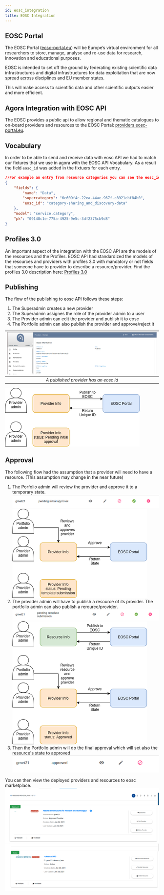 ```yaml
---
id: eosc_integration
title: EOSC Integration
---
```


## EOSC Portal

The EOSC Portal ([eosc-portal.eu](https://eosc-portal.eu/)) will be Europe’s virtual environment for all researchers to store, manage, analyse and re-use data for research, innovation and educational purposes.

EOSC is intended to set off the ground by federating existing scientific data infrastructures and digital infrastructures for data exploitation that are now spread across disciplines and EU member states.

This will make access to scientific data and other scientific outputs easier and more efficient.


## Agora Integration with EOSC API

The EOSC provides a public api to allow regional and thematic catalogues to on-board providers and resources to the EOSC Portal: [providers.eosc-portal.eu](https://providers.eosc-portal.eu/developers).


## Vocabulary

In order to be able to send and receive data with eosc API we had to match our fixtures that we use in agora with the EOSC API Vocabulary.
As a result the field `eosc_id` was added in the fixtuers for each entry.
```json
//For example an entry from resource categories you can see the eosc_id in the data model.
{
    "fields": {
        "name": "Data",
        "supercategory": "6c609f4c-22ea-44ae-967f-c8921cbf84b0",
        "eosc_id": "category-sharing_and_discovery-data"
    },
    "model": "service.category",
    "pk": "09148c1e-775a-4925-9e5c-3df2375cb9d8"
}
```


## Profiles 3.0

An important aspect of the integration with the EOSC API are the models of the resources and the Profiles. EOSC API had standardized the models of the resources and providers with profiles 3.0 with mandatory or not fields that someone have to provider to describe a resource/provider.
Find the profiles 3.0 description here: [Profiles 3.0](https://docs.google.com/spreadsheets/d/1o3vhia3Fl1ULbn0CI0nSusZkZ-PDnfvCW_l76c7X4yo/edit#gid=0)


## Publishing

The flow of the publishing to eosc API follows these steps:
1. The Superadmin creates a new provider
2. The Superadmin assignes the role of the provider admin to a user
3. The Provider admin can edit the provider and publish it to eosc
4. The Portfolio admin can also publish the provider and approve/reject it

| ![published_provider](assets/published_provider.png) |
|:-------------------------------------:|
| *A published provider has an eosc id* |


![flow_publish](assets/publish_provider_flow.png)

## Approval

Tho following flow had the assumption that a provider will need to have a resource. (This assumption may change in the near future)
1. The Porfolio admin will review the provider and approve it to a temporary state.
   ![pending_initial_approval](assets/pending_initial_approval.png)
   ![flow_publish_approve](assets/first_approve_flow.png)
2. The provider admin will have to publish a resource of its provider. The portfolio admin can also publish a rerource/provider.
   ![pending_template_submission](assets/pending_template_submission.png)
   ![flow_publish_approve_final](assets/approve_final_provider_flow.png)
3. Then the Portfolio admin will do the final approval which will set also the resource's state to approved
   ![approved](assets/approved.png)

You can then view the deployed providers and resources to eosc marketplace.
   ![approved](assets/eosc_approved_provider.png)
   ![approved](assets/eosc_approved_resource.png)
